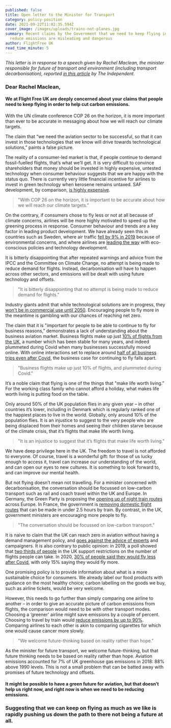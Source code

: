 ```yaml
---
published: false
title: Open letter to the Minister for Transport
category: policy-position
date: 2021-09-22T11:02:35.594Z
cover_image: /images/uploads/trains-not-planes.jpg
summary: Recent claims by the Government that we need to keep flying in order to
  reduce emissions are misleading and dangerous
author: FlightFree UK
read_time_minute: 5
---
```

*This letter is in response to a speech given by Rachel Maclean, the minister responsible for future of transport and environment (including transport decarbonisation), reported [in this article](https://www.independent.co.uk/climate-change/news/cop26-carbon-emissions-flying-net-zero-aviation-uk-b1920556.html) by The Independent.*

### Dear Rachel Maclean,

#### We at Flight Free UK are deeply concerned about your claims that people need to keep flying in order to help cut carbon emissions.

With the UN climate conference COP 26 on the horizon, it is more important than ever to be accurate in messaging about how we will reach our climate targets.

The claim that “we need the aviation sector to be successful, so that it can invest in those technologies that we know will drive towards technological solutions,” paints a false picture. 

The reality of a consumer-led market is that, if people continue to demand fossil-fuelled flights, that’s what we’ll get. It is very difficult to convince shareholders that money should be invested in highly expensive, untested technology when consumer behaviour suggests that we are happy with the status quo. There is currently very little financial incentive for airlines to invest in green technology when kerosene remains untaxed. SAF development, by comparison, [is highly expensive](https://ihsmarkit.com/research-analysis/sustainable-aviation-fuel-market-still-in-infancy-due-to-cost-.html). 

> "With COP 26 on the horizon, it is important to be accurate about how we will reach our climate targets."

On the contrary, if consumers chose to fly less or not at all because of climate concerns, airlines will be more highly motivated to speed up the greening process in response. Consumer behaviour and trends are a key factor in leading product development. We have already seen this in countries such as Sweden, where air traffic [fell by 9% in 2019](https://simpleflying.com/sweden-domestic-drop/) because of environmental concerns, and where airlines are [leading the way](https://www.theguardian.com/environment/2021/mar/23/sweden-to-increase-airport-fees-for-high-polluting-planes) with eco-conscious policies and technology development.

It is bitterly disappointing that after repeated warnings and advice from the IPCC and the Committee on Climate Change, no attempt is being made to reduce demand for flights. Instead, decarbonisation will have to happen across other sectors, and emissions will be dealt with using future technology and offsets.

> "It is bitterly disappointing that no attempt is being made to reduce demand for flights."

Industry giants admit that while technological solutions are in progress, they [won't be in commercial use until 2050](https://www.euronews.com/next/2021/06/10/hydrogen-planes-won-t-take-off-until-2050-airbus-has-admitted-to-the-eu). Encouraging people to fly more in the meantime is gambling with our chances of reaching net zero. 

The claim that it is "important for people to be able to continue to fly for business reasons,” demonstrates a lack of understanding about the business aviation market. Business flights make up just [10% of flights from the UK](https://www.ons.gov.uk/peoplepopulationandcommunity/leisureandtourism/articles/traveltrends/2019), a number which has been stable for many years, and indeed plummeted during Covid when many businesses successfully moved online. With online interactions set to replace around [half of all business trips even after Covid](https://www.cnbc.com/2020/11/17/coronavirus-bill-gates-says-more-than-50percent-of-business-travel-will-disappear-long-term.html), the business case for continuing to fly falls apart.

> "Business flights make up just 10% of flights, and plummeted during Covid."

It’s a noble claim that flying is one of the things that "make life worth living.” For the working class family who cannot afford a holiday, what makes life worth living is putting food on the table. 

Only around 50% of the UK population flies in any given year – in other countries it’s lower, including in Denmark which is regularly ranked one of the happiest places to live in the world. Globally, only around 10% of the population flies. It is an injustice to suggest to the very people who are being displaced from their homes and seeing their children starve because of the climate crisis, that it’s flights that make life worth living. 

> "It is an injustice to suggest that it’s flights that make life worth living."

We have deep privilege here in the UK. The freedom to travel is not afforded to everyone. Of course, travel is a wonderful gift: for those of us lucky enough to access it, travel can increase our understanding of the world, and can open our eyes to new cultures. It is something to look forward to, and can improve our mental health. 

But not flying doesn’t mean not travelling. For a minister concerned with decarbonisation, the conversation should be focussed on low-carbon transport such as rail and coach travel within the UK and Europe. In Germany, the Green Party is proposing the [opening up of night train routes](https://www.railtech.com/policy/2021/09/17/plan-for-european-night-train-network-presented-by-german-green-party/) across Europe. In France, the government is [removing domestic flight routes](https://arstechnica.com/cars/2021/04/france-bans-air-travel-that-could-be-done-by-train-in-under-2-5-hours/) that can be made in under 2.5 hours by train. By contrast, in the UK, government ministers are encouraging more people to fly.

> "The conversation should be focussed on low-carbon transport."

It is naive to claim that the UK can reach zero in aviation without having a demand management policy, and [goes against the advice of experts](https://www.theccc.org.uk/wp-content/uploads/2020/12/Sector-summary-Aviation.pdf) and campaigners. It is also contrary to public opinion: in 2019, a poll showed that [two thirds of people](https://www.independent.co.uk/climate-change/news/cop26-carbon-emissions-flying-net-zero-aviation-uk-b1920556.html) in the UK support restrictions on the number of flights people can take. In 2020, [30% of people said they would fly less after Covid](https://www.theguardian.com/environment/2020/nov/10/people-drive-fly-climate-crisis-global-poll-green-recovery-covid-pandemic), with only 15% saying they would fly more.

One promising policy is to provide information about what is a more sustainable choice for consumers. We already label our food products with guidance on the most healthy choice; carbon labelling on the goods we buy, such as airline tickets, would be very welcome. 

However, this needs to go further than simply comparing one airline to another – in order to give an accurate picture of carbon emissions from flights, the comparison would need to be with other transport modes. Choosing a ‘greener' airline might save emissions by a couple of percent. Choosing to travel by train would [reduce emissions by up to 90%](https://www.seat61.com/CO2flights.htm). Comparing airlines to each other is akin to comparing cigarettes for which one would cause cancer more slowly. 

> "We welcome future-thinking based on reality rather than hope."

As the minister for future transport, we welcome future-thinking, but that future thinking needs to be based on reality rather than hope. Aviation emissions accounted for 7% of UK greenhouse gas emissions in 2018: 88% above 1990 levels. This is not a small problem that can be batted away with promises of future technology and offsets. 

#### It might be possible to have a green future for aviation, but that doesn’t help us right now, and right now is when we need to be reducing emissions.

### Suggesting that we can keep on flying as much as we like is rapidly pushing us down the path to there not being a future at all.